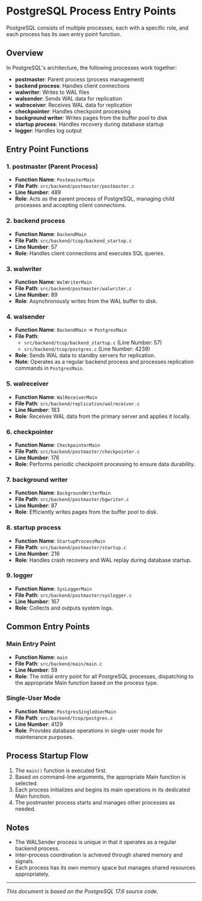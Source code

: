 # PostgreSQL Process Entry Points

PostgreSQL consists of multiple processes, each with a specific role, and each process has its own entry point function.

## Overview

In PostgreSQL's architecture, the following processes work together:

- **postmaster**: Parent process (process management)
- **backend process**: Handles client connections
- **walwriter**: Writes to WAL files
- **walsender**: Sends WAL data for replication
- **walreceiver**: Receives WAL data for replication
- **checkpointer**: Handles checkpoint processing
- **background writer**: Writes pages from the buffer pool to disk
- **startup process**: Handles recovery during database startup
- **logger**: Handles log output

## Entry Point Functions

### 1. postmaster (Parent Process)

- **Function Name**: `PostmasterMain`
- **File Path**: `src/backend/postmaster/postmaster.c`
- **Line Number**: 489
- **Role**: Acts as the parent process of PostgreSQL, managing child processes and accepting client connections.

### 2. backend process

- **Function Name**: `BackendMain`
- **File Path**: `src/backend/tcop/backend_startup.c`
- **Line Number**: 57
- **Role**: Handles client connections and executes SQL queries.

### 3. walwriter

- **Function Name**: `WalWriterMain`
- **File Path**: `src/backend/postmaster/walwriter.c`
- **Line Number**: 89
- **Role**: Asynchronously writes from the WAL buffer to disk.

### 4. walsender

- **Function Name**: `BackendMain` → `PostgresMain`
- **File Path**: 
  - `src/backend/tcop/backend_startup.c` (Line Number: 57)
  - `src/backend/tcop/postgres.c` (Line Number: 4239)
- **Role**: Sends WAL data to standby servers for replication.
- **Note**: Operates as a regular backend process and processes replication commands in `PostgresMain`.

### 5. walreceiver

- **Function Name**: `WalReceiverMain`
- **File Path**: `src/backend/replication/walreceiver.c`
- **Line Number**: 183
- **Role**: Receives WAL data from the primary server and applies it locally.

### 6. checkpointer

- **Function Name**: `CheckpointerMain`
- **File Path**: `src/backend/postmaster/checkpointer.c`
- **Line Number**: 176
- **Role**: Performs periodic checkpoint processing to ensure data durability.

### 7. background writer

- **Function Name**: `BackgroundWriterMain`
- **File Path**: `src/backend/postmaster/bgwriter.c`
- **Line Number**: 87
- **Role**: Efficiently writes pages from the buffer pool to disk.

### 8. startup process

- **Function Name**: `StartupProcessMain`
- **File Path**: `src/backend/postmaster/startup.c`
- **Line Number**: 216
- **Role**: Handles crash recovery and WAL replay during database startup.

### 9. logger

- **Function Name**: `SysLoggerMain`
- **File Path**: `src/backend/postmaster/syslogger.c`
- **Line Number**: 167
- **Role**: Collects and outputs system logs.

## Common Entry Points

### Main Entry Point

- **Function Name**: `main`
- **File Path**: `src/backend/main/main.c`
- **Line Number**: 59
- **Role**: The initial entry point for all PostgreSQL processes, dispatching to the appropriate Main function based on the process type.

### Single-User Mode

- **Function Name**: `PostgresSingleUserMain`
- **File Path**: `src/backend/tcop/postgres.c`
- **Line Number**: 4129
- **Role**: Provides database operations in single-user mode for maintenance purposes.

## Process Startup Flow

1. The `main()` function is executed first.
2. Based on command-line arguments, the appropriate Main function is selected.
3. Each process initializes and begins its main operations in its dedicated Main function.
4. The postmaster process starts and manages other processes as needed.

## Notes

- The WALSender process is unique in that it operates as a regular backend process.
- Inter-process coordination is achieved through shared memory and signals.
- Each process has its own memory space but manages shared resources appropriately.

---

*This document is based on the PostgreSQL 17.6 source code.*
